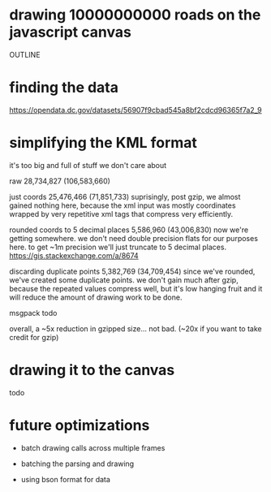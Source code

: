 # drawing 10000000000 roads on the javascript canvas

OUTLINE

# finding the data

https://opendata.dc.gov/datasets/56907f9cbad545a8bf2cdcd96365f7a2_9

# simplifying the KML format

it's too big and full of stuff we don't care about

raw
28,734,827 (106,583,660)

just coords
25,476,466 (71,851,733)
suprisingly, post gzip, we almost gained nothing here, because the xml input was mostly coordinates wrapped by very repetitive xml tags that compress very efficiently.

rounded coords to 5 decimal places
5,586,960 (43,006,830)
now we're getting somewhere. we don't need double precision flats for our purposes here. to get ~1m precision we'll just truncate to 5 decimal places. https://gis.stackexchange.com/a/8674

discarding duplicate points
5,382,769 (34,709,454)
since we've rounded, we've created some duplicate points. we don't gain much after gzip, because the repeated values compress well, but it's low hanging fruit and it will reduce the amount of drawing work to be done.

msgpack
todo

overall, a ~5x reduction in gzipped size... not bad. (~20x if you want to take credit for gzip)

# drawing it to the canvas

todo

# future optimizations

- batch drawing calls across multiple frames

- batching the parsing and drawing
- using bson format for data
